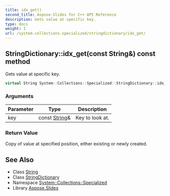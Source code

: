 ```yaml
---
title: idx_get()
second_title: Aspose.Slides for C++ API Reference
description: Gets value at specific key.
type: docs
weight: 1
url: /system.collections.specialized/stringdictionary/idx_get/
---
```

## StringDictionary::idx_get(const String\&) const method


Gets value at specific key.

```cpp
virtual String System::Collections::Specialized::StringDictionary::idx_get(const String &key) const override
```


### Arguments

| Parameter | Type | Description |
| --- | --- | --- |
| key | const [String](../../../system/string/)\& | Key to look at. |

### Return Value

Copy of value at specified position, either existing or newly created.

## See Also

* Class [String](../../../system/string/)
* Class [StringDictionary](../)
* Namespace [System::Collections::Specialized](../../)
* Library [Aspose.Slides](../../../)
